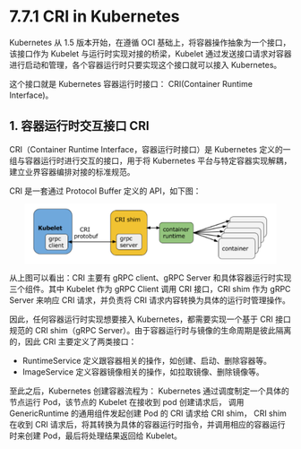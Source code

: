 # 7.7.1 CRI in Kubernetes

Kubernetes 从 1.5 版本开始，在遵循 OCI 基础上，将容器操作抽象为一个接口，该接口作为 Kubelet 与运行时实现对接的桥梁，Kubelet 通过发送接口请求对容器进行启动和管理，各个容器运行时只要实现这个接口就可以接入 Kubernetes。

这个接口就是 Kubernetes 容器运行时接口： CRI(Container Runtime Interface)。

## 1. 容器运行时交互接口 CRI 

CRI（Container Runtime Interface，容器运行时接口）是 Kubernetes 定义的一组与容器运行时进行交互的接口，用于将 Kubernetes 平台与特定容器实现解耦，建立业界容器编排对接的标准规范。

CRI 是一套通过 Protocol Buffer 定义的 API，如下图：

<div  align="center">
	<img src="../assets/cri-arc.png" width = "450"  align=center />
</div>

从上图可以看出：CRI 主要有 gRPC client、gRPC Server 和具体容器运行时实现三个组件。其中 Kubelet 作为 gRPC Client 调用 CRI 接口，CRI shim 作为 gRPC Server 来响应 CRI 请求，并负责将 CRI 请求内容转换为具体的运行时管理操作。


因此，任何容器运行时实现想要接入 Kubernetes，都需要实现一个基于 CRI 接口规范的 CRI shim（gRPC Server）。由于容器运行时与镜像的生命周期是彼此隔离的，因此 CRI 主要定义了两类接口：

- RuntimeService 定义跟容器相关的操作，如创建、启动、删除容器等。
- ImageService 定义容器镜像相关的操作，如拉取镜像、删除镜像等。

至此之后，Kubernetes 创建容器流程为： Kubernetes 通过调度制定一个具体的节点运行 Pod，该节点的 Kubelet 在接收到 pod 创建请求后， 调用 GenericRuntime 的通用组件发起创建 Pod 的 CRI 请求给 CRI shim， CRI shim 在收到 CRI 请求后，将其转换为具体的容器运行时指令，并调用相应的容器运行时来创建 Pod，最后将处理结果返回给 Kubelet。




